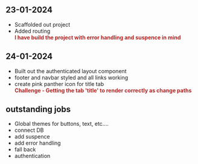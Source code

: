 <style>
    em { color: firebrick; font-weight: bold; font-style: normal; display: block; }
</style>

## 23-01-2024

- Scaffolded out project
- Added routing
  _I have build the project with error handling and suspence in mind_

## 24-01-2024

- Built out the authenticated layout component
- footer and navbar styled and all links working
- create pink panther icon for title tab
_Challenge - Getting the tab 'title' to render correctly as change paths_

## outstanding jobs
- Global themes for buttons, text, etc....
- connect DB
- add suspence
- add error handling
- fall back
- authentication